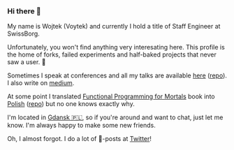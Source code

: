 ### Hi there 👋

My name is Wojtek (Voytek) and currently I hold a title of Staff Engineer at SwissBorg. 

Unfortunately, you won't find anything very interesating here. This profile is the home of forks, failed experiments and half-baked projects that never saw a user. 🤷

Sometimes I speak at conferences and all my talks are available [here](https://w.pitula.me/presentations/) ([repo](https://github.com/Krever/presentations)). I also write on [medium](https://medium.com/@w.pitula).

At some point I translated [Functional Programming for Mortals](https://leanpub.com/fpmortals) book into [Polish](https://leanpub.com/fpmortals-pl) ([repo](https://github.com/Krever/fpmortals-pl)) but no one knows exactly why.

I'm located in [Gdansk 🇵🇱](https://goo.gl/maps/7f7eFLmxBvNTzbx28), so if you're around and want to chat, just let me know. I'm always happy to make some new friends.

Oh, I almost forgot. I do a lot of 💩-posts at [Twitter](https://twitter.com/Krever01)!
